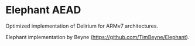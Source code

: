 # Elephant AEAD

Optimized implementation of Delirium for ARMv7 architectures.

Elephant implementation by Beyne (https://github.com/TimBeyne/Elephant).
